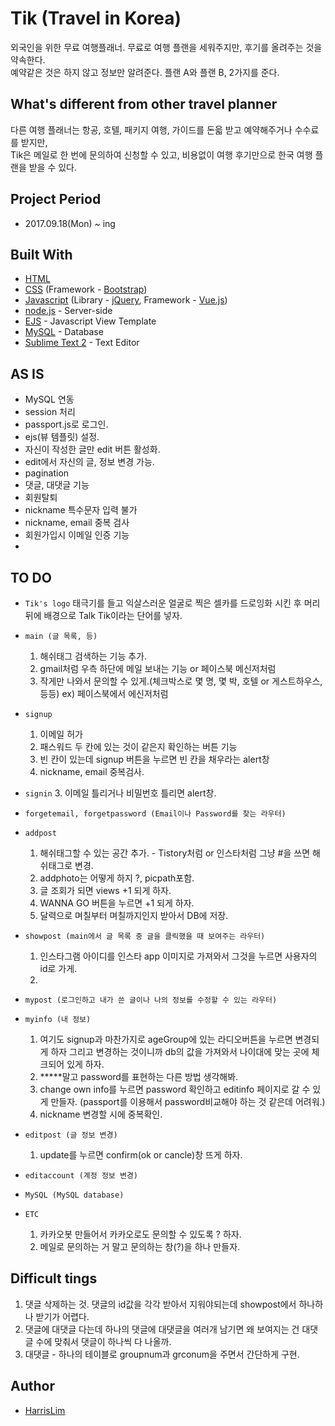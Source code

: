 # Tik (Travel in Korea)

외국인을 위한 무료 여행플래너. 무료로 여행 플랜을 세워주지만, 후기를 올려주는 것을 약속한다.<br> 예약같은 것은 하지 않고 정보만 알려준다. 플랜 A와 플랜 B, 2가지를 준다.

## What's different from other travel planner

다른 여행 플래너는 항공, 호텔, 패키지 여행, 가이드를 돈읇 받고 예약해주거나 수수료를 받지만,<br>
Tik은 메일로 한 번에 문의하여 신청할 수 있고, 비용없이 여행 후기만으로 한국 여행 플랜을 받을 수 있다.

## Project Period

* 2017.09.18(Mon) ~ ing

## Built With

* [HTML](https://www.w3.org/html/)
* [CSS](https://www.w3.org/Style/CSS/) (Framework - [Bootstrap](https://getbootstrap.com/))
* [Javascript](https://www.javascript.com/) (Library - [jQuery](https://jquery.com/), Framework - [Vue.js](https://vuejs.org/))
* [node.js](https://nodejs.org/en/) - Server-side
* [EJS](http://www.embeddedjs.com/) - Javascript View Template
* [MySQL](https://www.mysql.com/) - Database
* [Sublime Text 2](http://www.sublimetext.com/2) - Text Editor

## AS IS

* MySQL 연동
* session 처리
* passport.js로 로그인.
* ejs(뷰 템플릿) 설정.
* 자신이 작성한 글만 edit 버튼 활성화.
* edit에서 자신의 글, 정보 변경 가능.
* pagination
* 댓글, 대댓글 기능
* 회원탈퇴
* nickname 특수문자 입력 불가
* nickname, email 중복 검사
* 회원가입시 이메일 인증 기능
* 

## TO DO

* `Tik's logo`
	태극기를 들고 익살스러운 얼굴로 찍은 셀카를 드로잉화 시킨 후 머리 뒤에 배경으로 Talk Tik이라는 단어를 넣자.

* `main (글 목록, 등)`<br>
	1. 해쉬태그 검색하는 기능 추가.<br>
	2. gmail처럼 우측 하단에 메일 보내는 기능 or 페이스북 메신저처럼<br>
	3. 작게만 나와서 문의할 수 있게.(체크박스로 몇 명, 몇 박, 호텔 or 게스트하우스, 등등) ex) 페이스북에서 에신저처럼

* `signup`<br>
	1. 이메일 허가<br>
	2. 패스워드 두 칸에 있는 것이 같은지 확인하는 버튼 기능<br>
	4. 빈 칸이 있는데 signup 버튼을 누르면 빈 칸을 채우라는 alert창<br>
	6. nickname, email 중복검사.

* `signin`
	3. 이메일 틀리거나 비밀번호 틀리면 alert창.

* `forgetemail, forgetpassword (Email이나 Password를 찾는 라우터)`

* `addpost`<br>
	1. 해쉬태그할 수 있는 공간 추가. - Tistory처럼 or 인스타처럼 그냥 #을 쓰면 해쉬태그로 변경.
	2. addphoto는 어떻게 하지 ?, picpath포함. 
	3. 글 조회가 되면 views +1 되게 하자.
	4. WANNA GO 버튼을 누르면 +1 되게 하자.
	6. 달력으로 며칠부터 며칠까지인지 받아서 DB에 저장.

* `showpost (main에서 글 목록 중 글을 클릭했을 때 보여주는 라우터)`<br>
	1. 인스타그램 아이디를 인스타 app 이미지로 가져와서 그것을 누르면 사용자의 id로 가게.
	5. 

* `mypost (로그인하고 내가 쓴 글이나 나의 정보를 수정할 수 있는 라우터)`

* `myinfo (내 정보)`
	1. 여기도 signup과 마찬가지로 ageGroup에 있는 라디오버튼을 누르면 변경되게 하자 그리고 변경하는 것이니까 db의 값을 가져와서 나이대에 맞는 곳에 체크되어 있게 하자.
	2. *****말고 password를 표현하는 다른 방법 생각해봐.
	3. change own info를 누르면 password 확인하고 editinfo 페이지로 갈 수 있게 만들자. (passport를 이용해서 password비교해야 하는 것 같은데 어려워.)
	4. nickname 변경할 시에 중복확인.

* `editpost (글 정보 변경)`
	1. update를 누르면 confirm(ok or cancle)창 뜨게 하자.

* `editaccount (계정 정보 변경)`

* `MySQL (MySQL database)`<br>

* `ETC`<br>
	1. 카카오봇 만들어서 카카오로도 문의할 수 있도록 ? 하자.
	2. 메일로 문의하는 거 말고 문의하는 창(?)을 하나 만들자.

## Difficult tings
1. 댓글 삭제하는 것. 댓글의 id값을 각각 받아서 지워야되는데 showpost에서 하나하나 받기가 어렵다.
2. 댓글에 대댓글 다는데 하나의 댓글에 대댓글을 여러개 남기면 왜 보여지는 건 대댓글 수에 맞춰서 댓글이 하나씩 다 나올까. 
3. 대댓글 - 하나의 테이블로 groupnum과 grconum을 주면서 간단하게 구현.

## Author

* [HarrisLim](https://github.com/HarrisLim)<br><br>